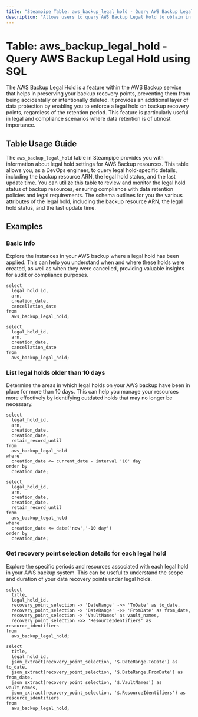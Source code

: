 ```yaml
---
title: "Steampipe Table: aws_backup_legal_hold - Query AWS Backup Legal Hold using SQL"
description: "Allows users to query AWS Backup Legal Hold to obtain information about the legal hold settings of AWS backup resources."
---
```


# Table: aws_backup_legal_hold - Query AWS Backup Legal Hold using SQL

The AWS Backup Legal Hold is a feature within the AWS Backup service that helps in preserving your backup recovery points, preventing them from being accidentally or intentionally deleted. It provides an additional layer of data protection by enabling you to enforce a legal hold on backup recovery points, regardless of the retention period. This feature is particularly useful in legal and compliance scenarios where data retention is of utmost importance.

## Table Usage Guide

The `aws_backup_legal_hold` table in Steampipe provides you with information about legal hold settings for AWS Backup resources. This table allows you, as a DevOps engineer, to query legal hold-specific details, including the backup resource ARN, the legal hold status, and the last update time. You can utilize this table to review and monitor the legal hold status of backup resources, ensuring compliance with data retention policies and legal requirements. The schema outlines for you the various attributes of the legal hold, including the backup resource ARN, the legal hold status, and the last update time.

## Examples

### Basic Info
Explore the instances in your AWS backup where a legal hold has been applied. This can help you understand when and where these holds were created, as well as when they were cancelled, providing valuable insights for audit or compliance purposes.

```sql+postgres
select
  legal_hold_id,
  arn,
  creation_date,
  cancellation_date
from
  aws_backup_legal_hold;
```

```sql+sqlite
select
  legal_hold_id,
  arn,
  creation_date,
  cancellation_date
from
  aws_backup_legal_hold;
```

### List legal holds older than 10 days
Determine the areas in which legal holds on your AWS backup have been in place for more than 10 days. This can help you manage your resources more effectively by identifying outdated holds that may no longer be necessary.

```sql+postgres
select
  legal_hold_id,
  arn,
  creation_date,
  creation_date,
  retain_record_until
from
  aws_backup_legal_hold
where
  creation_date <= current_date - interval '10' day
order by
  creation_date;
```

```sql+sqlite
select
  legal_hold_id,
  arn,
  creation_date,
  creation_date,
  retain_record_until
from
  aws_backup_legal_hold
where
  creation_date <= date('now','-10 day')
order by
  creation_date;
```

### Get recovery point selection details for each legal hold
Explore the specific periods and resources associated with each legal hold in your AWS backup system. This can be useful to understand the scope and duration of your data recovery points under legal holds.

```sql+postgres
select
  title,
  legal_hold_id,
  recovery_point_selection -> 'DateRange' ->> 'ToDate' as to_date,
  recovery_point_selection -> 'DateRange' ->> 'FromDate' as from_date,
  recovery_point_selection -> 'VaultNames' as vault_names,
  recovery_point_selection ->> 'ResourceIdentifiers' as resource_identifiers
from
  aws_backup_legal_hold;
```

```sql+sqlite
select
  title,
  legal_hold_id,
  json_extract(recovery_point_selection, '$.DateRange.ToDate') as to_date,
  json_extract(recovery_point_selection, '$.DateRange.FromDate') as from_date,
  json_extract(recovery_point_selection, '$.VaultNames') as vault_names,
  json_extract(recovery_point_selection, '$.ResourceIdentifiers') as resource_identifiers
from
  aws_backup_legal_hold;
```